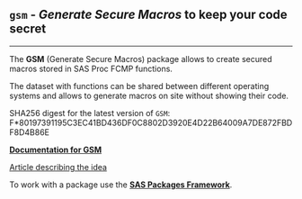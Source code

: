 ## `gsm` - *Generate Secure Macros* to keep your code secret

---

The **GSM** (Generate Secure Macros) package allows
to create secured macros stored in SAS Proc FCMP functions.

The dataset with functions can be shared between different operating systems
and allows to generate macros on site without showing their code.

SHA256 digest for the latest version of `GSM`: F*80197391195C3EC41BD436DF0C8802D3920E4D22B64009A7DE872FBDF8D4B86E

[**Documentation for GSM**](./gsm.md "Documentation for GSM")

[Article describing the idea](https://www.lexjansen.com/wuss/2023/WUSS-2023-Paper-189.pdf "Article about the idea GSM")

To work with a package use the [**SAS Packages Framework**](https://github.com/yabwon/SAS_PACKAGES/blob/main/README.md "SPFinit").
